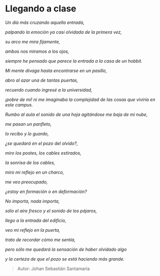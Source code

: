 # Llegando a clase

*Un día más cruzando aquella entrada,*

*palpando la emoción ya casi olvidada de la primera vez,*

*su arco me mira fijamente,*

*ambos nos miramos a los ojos,*

*siempre he pensado que parece la entrada a la casa de un hobbit.*

*Mi mente divaga hasta encontrarse en un pasillo,*

*abro al azar una de tantas puertas,*

*recuerdo cuando ingresé a la universidad,*

*¡pobre de mí! ni me imaginaba la complejidad de las cosas que viviría en este campus.*

*Rumbo al aula el sonido de una hoja agitándose me baja de mi nube,*

*me pasan un panfleto,*

*lo recibo y lo guardo,*

*¿se quedará en el pozo del olvido?,*

*miro los postes, los cables estirados,*

*la sonrisa de los cables,*

*miro mi reflejo en un charco,*

*me veo preocupado,*

*¿estoy en formación o en deformación?*

*No importa, nada importa,*

*sólo el aire fresco y el sonido de los pájaros,*

*llego a la entrada del edificio,*

*veo mi reflejo en la puerta,*

*trato de recordar cómo me sentía,*

*pero sólo me quedará la sensación de haber olvidado algo*

*y la certeza de que el pozo se está haciendo más grande.*

> Autor: Johan Sebastián Santamaría